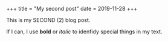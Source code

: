 +++
title = "My second post"
date = 2019-11-28
+++

This is my SECOND (2) blog post.

If I can, I use **bold** or _italic_ to idenfidy special things in my text.